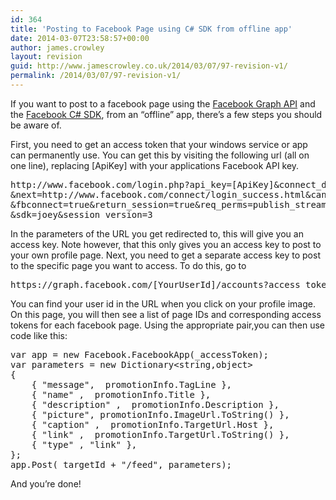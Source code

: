 ```yaml
---
id: 364
title: 'Posting to Facebook Page using C# SDK from offline app'
date: 2014-03-07T23:58:57+00:00
author: james.crowley
layout: revision
guid: http://www.jamescrowley.co.uk/2014/03/07/97-revision-v1/
permalink: /2014/03/07/97-revision-v1/
---
```

If you want to post to a facebook page using the [Facebook Graph API](http://developers.facebook.com/docs/reference/api/page/) and the [Facebook C# SDK](http://facebooksdk.codeplex.com/), from an &#8220;offline&#8221; app, there&#8217;s a few steps you should be aware of.

First, you need to get an access token that your windows service or app can permanently use. You can get this by visiting the following url (all on one line), replacing [ApiKey] with your applications Facebook API key.

<pre>http://www.facebook.com/login.php?api_key=[ApiKey]&#038;connect_display=popup&#038;v=1.0
&#038;next=http://www.facebook.com/connect/login_success.html&#038;cancel_url=http://www.facebook.com/connect/login_failure.html
&#038;fbconnect=true&#038;return_session=true&#038;req_perms=publish_stream,offline_access,manage_pages&#038;return_session=1
&#038;sdk=joey&#038;session_version=3
</pre>

In the parameters of the URL you get redirected to, this will give you an access key. Note however, that this only gives you an access key to post to your own profile page. Next, you need to get a separate access key to post to the specific page you want to access. To do this, go to 

<pre>https://graph.facebook.com/[YourUserId]/accounts?access_token=[AccessTokenFromAbove]
</pre>

You can find your user id in the URL when you click on your profile image. On this page, you will then see a list of page IDs and corresponding access tokens for each facebook page. Using the appropriate pair,you can then use code like this:

<pre>var app = new Facebook.FacebookApp(_accessToken);
var parameters = new Dictionary&lt;string,object>
{
    { "message",  promotionInfo.TagLine },
    { "name" ,  promotionInfo.Title },
    { "description" ,  promotionInfo.Description },
    { "picture", promotionInfo.ImageUrl.ToString() },
    { "caption" ,  promotionInfo.TargetUrl.Host },
    { "link" ,  promotionInfo.TargetUrl.ToString() },
    { "type" , "link" },
};
app.Post(_targetId + "/feed", parameters);
</pre>

And you&#8217;re done!